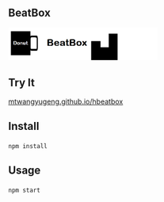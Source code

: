 BeatBox
---
<img src="title_logo.png" width="60%" height="60%" />

Try It
---

[mtwangyugeng.github.io/hbeatbox](https://mtwangyugeng.github.io/hbeatbox)



Install
---

`npm install`



Usage
---

`npm start`